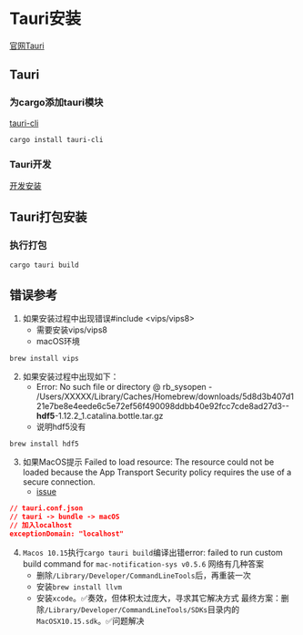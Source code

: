 # Tauri安装
[官网Tauri](https://tauri.app/)

## Tauri
### 为cargo添加tauri模块
[tauri-cli](https://tauri.app/v1/guides/getting-started/setup/integrate#create-the-rust-project)

```shell
cargo install tauri-cli
```

### Tauri开发
[开发安装](https://tauri.app/v1/guides/getting-started/setup/)

## Tauri打包安装
### 执行打包
```shell
cargo tauri build
```

## 错误参考
1. 如果安装过程中出现错误#include <vips/vips8>
    - 需要安装vips/vips8
    - macOS环境
```shell
brew install vips
```

2. 如果安装过程中出现如下：
    - Error: No such file or directory @ rb_sysopen - /Users/XXXXX/Library/Caches/Homebrew/downloads/5d8d3b407d121e7be8e4eede6c5e72ef56f490098ddbb40e92fcc7cde8ad27d3--**hdf5**-1.12.2_1.catalina.bottle.tar.gz
    - 说明hdf5没有
```shell
brew install hdf5
```

3. 如果MacOS提示 Failed to load resource: The resource could not be loaded because the App Transport Security policy requires the use of a secure connection.
    - [issue](https://github.com/tauri-apps/tauri/issues/4722)
```json
// tauri.conf.json
// tauri -> bundle -> macOS
// 加入localhost
exceptionDomain: "localhost"
```
4. `Macos 10.15`执行`cargo tauri build`编译出错error: failed to run custom build command for `mac-notification-sys v0.5.6`
	网络有几种答案
	- 删除`/Library/Developer/CommandLineTools`后，再重装一次
	- 安装`brew install llvm` 
	- 安装`xcode`。✅奏效，但体积太过庞大，寻求其它解决方式
	最终方案：删除`/Library/Developer/CommandLineTools/SDKs`目录内的`MacOSX10.15.sdk`。✅问题解决